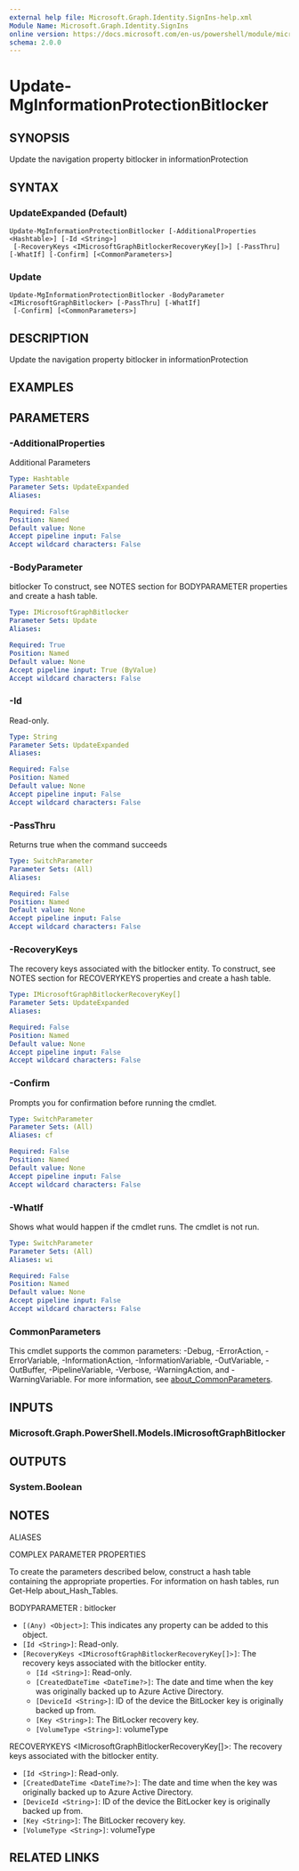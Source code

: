 ```yaml
---
external help file: Microsoft.Graph.Identity.SignIns-help.xml
Module Name: Microsoft.Graph.Identity.SignIns
online version: https://docs.microsoft.com/en-us/powershell/module/microsoft.graph.identity.signins/update-mginformationprotectionbitlocker
schema: 2.0.0
---
```


# Update-MgInformationProtectionBitlocker

## SYNOPSIS
Update the navigation property bitlocker in informationProtection

## SYNTAX

### UpdateExpanded (Default)
```
Update-MgInformationProtectionBitlocker [-AdditionalProperties <Hashtable>] [-Id <String>]
 [-RecoveryKeys <IMicrosoftGraphBitlockerRecoveryKey[]>] [-PassThru] [-WhatIf] [-Confirm] [<CommonParameters>]
```

### Update
```
Update-MgInformationProtectionBitlocker -BodyParameter <IMicrosoftGraphBitlocker> [-PassThru] [-WhatIf]
 [-Confirm] [<CommonParameters>]
```

## DESCRIPTION
Update the navigation property bitlocker in informationProtection

## EXAMPLES

## PARAMETERS

### -AdditionalProperties
Additional Parameters

```yaml
Type: Hashtable
Parameter Sets: UpdateExpanded
Aliases:

Required: False
Position: Named
Default value: None
Accept pipeline input: False
Accept wildcard characters: False
```

### -BodyParameter
bitlocker
To construct, see NOTES section for BODYPARAMETER properties and create a hash table.

```yaml
Type: IMicrosoftGraphBitlocker
Parameter Sets: Update
Aliases:

Required: True
Position: Named
Default value: None
Accept pipeline input: True (ByValue)
Accept wildcard characters: False
```

### -Id
Read-only.

```yaml
Type: String
Parameter Sets: UpdateExpanded
Aliases:

Required: False
Position: Named
Default value: None
Accept pipeline input: False
Accept wildcard characters: False
```

### -PassThru
Returns true when the command succeeds

```yaml
Type: SwitchParameter
Parameter Sets: (All)
Aliases:

Required: False
Position: Named
Default value: None
Accept pipeline input: False
Accept wildcard characters: False
```

### -RecoveryKeys
The recovery keys associated with the bitlocker entity.
To construct, see NOTES section for RECOVERYKEYS properties and create a hash table.

```yaml
Type: IMicrosoftGraphBitlockerRecoveryKey[]
Parameter Sets: UpdateExpanded
Aliases:

Required: False
Position: Named
Default value: None
Accept pipeline input: False
Accept wildcard characters: False
```

### -Confirm
Prompts you for confirmation before running the cmdlet.

```yaml
Type: SwitchParameter
Parameter Sets: (All)
Aliases: cf

Required: False
Position: Named
Default value: None
Accept pipeline input: False
Accept wildcard characters: False
```

### -WhatIf
Shows what would happen if the cmdlet runs.
The cmdlet is not run.

```yaml
Type: SwitchParameter
Parameter Sets: (All)
Aliases: wi

Required: False
Position: Named
Default value: None
Accept pipeline input: False
Accept wildcard characters: False
```

### CommonParameters
This cmdlet supports the common parameters: -Debug, -ErrorAction, -ErrorVariable, -InformationAction, -InformationVariable, -OutVariable, -OutBuffer, -PipelineVariable, -Verbose, -WarningAction, and -WarningVariable. For more information, see [about_CommonParameters](http://go.microsoft.com/fwlink/?LinkID=113216).

## INPUTS

### Microsoft.Graph.PowerShell.Models.IMicrosoftGraphBitlocker
## OUTPUTS

### System.Boolean
## NOTES

ALIASES

COMPLEX PARAMETER PROPERTIES

To create the parameters described below, construct a hash table containing the appropriate properties. For information on hash tables, run Get-Help about_Hash_Tables.


BODYPARAMETER <IMicrosoftGraphBitlocker>: bitlocker
  - `[(Any) <Object>]`: This indicates any property can be added to this object.
  - `[Id <String>]`: Read-only.
  - `[RecoveryKeys <IMicrosoftGraphBitlockerRecoveryKey[]>]`: The recovery keys associated with the bitlocker entity.
    - `[Id <String>]`: Read-only.
    - `[CreatedDateTime <DateTime?>]`: The date and time when the key was originally backed up to Azure Active Directory.
    - `[DeviceId <String>]`: ID of the device the BitLocker key is originally backed up from.
    - `[Key <String>]`: The BitLocker recovery key.
    - `[VolumeType <String>]`: volumeType

RECOVERYKEYS <IMicrosoftGraphBitlockerRecoveryKey[]>: The recovery keys associated with the bitlocker entity.
  - `[Id <String>]`: Read-only.
  - `[CreatedDateTime <DateTime?>]`: The date and time when the key was originally backed up to Azure Active Directory.
  - `[DeviceId <String>]`: ID of the device the BitLocker key is originally backed up from.
  - `[Key <String>]`: The BitLocker recovery key.
  - `[VolumeType <String>]`: volumeType

## RELATED LINKS
